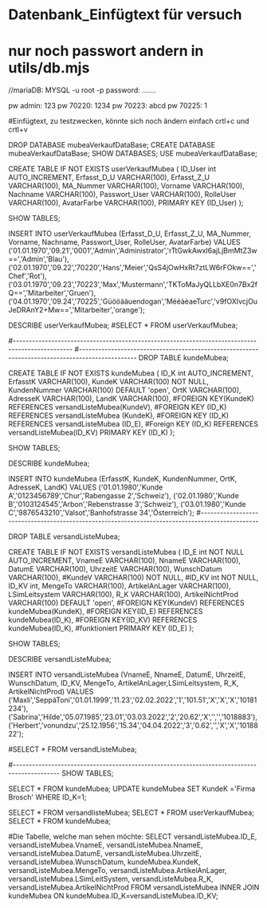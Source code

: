 # Datenbank_Einfügtext für versuch
# nur noch passwort andern in utils/db.mjs


//mariaDB:
MYSQL -u root -p
password: .......

pw admin:   123
pw 70220:   1234
pw 70223:   abcd
pw 70225:   1

#Einfügtext, zu testzwecken, könnte sich noch ändern   einfach crtl+c und crtl+v

DROP DATABASE mubeaVerkaufDataBase;
CREATE DATABASE mubeaVerkaufDataBase;
SHOW DATABASES;
USE mubeaVerkaufDataBase;


CREATE TABLE IF NOT EXISTS userVerkaufMubea (
ID_User int AUTO_INCREMENT,
Erfasst_D_U VARCHAR(100),
Erfasst_Z_U VARCHAR(100),
MA_Nummer VARCHAR(100),
Vorname VARCHAR(100),
Nachname VARCHAR(100),
Passwort_User VARCHAR(100),
RolleUser VARCHAR(100),
AvatarFarbe VARCHAR(100),
PRIMARY KEY (ID_User)
);

SHOW TABLES;

INSERT INTO userVerkaufMubea
(Erfasst_D_U, Erfasst_Z_U, MA_Nummer, Vorname, Nachname, Passwort_User, RolleUser, AvatarFarbe)
VALUES
('01.01.1970','09.21','0001','Admin','Administrator','rTtGwkAwxI6ajLjBmMtZ3w==','Admin','Blau'),
('02.01.1970','09.22','70220','Hans','Meier','QsS4jOwHxRt7ztLW6rFOkw==','Chef','Rot'),
('03.01.1970','09.23','70223','Max','Mustermann','TKToMaJyQLLbXE0n7Bx2fQ==','Mitarbeiter','Gruen'),
('04.01.1970','09.24','70225','Güööääuendogan','MééàèaeTurc','v9fOXIvcjOuJeDRAnY2+Mw==','Mitarbeiter','orange');

DESCRIBE userVerkaufMubea;
#SELECT * FROM userVerkaufMubea;

#------------------------------------------------------------------------------------------------
#------------------------------------------------------------------------------------------------
DROP TABLE kundeMubea;

CREATE TABLE IF NOT EXISTS kundeMubea (
ID_K int AUTO_INCREMENT,
ErfasstK VARCHAR(100),
KundeK VARCHAR(100) NOT NULL,
KundenNummer VARCHAR(100) DEFAULT 'open',
OrtK VARCHAR(100),
AdresseK VARCHAR(100),
LandK VARCHAR(100),
#FOREIGN KEY(KundeK) REFERENCES versandListeMubea(KundeV),
#FOREIGN KEY (ID_K) REFERENCES versandListeMubea (KundeK),
#FOREIGN KEY (ID_K) REFERENCES versandListeMubea (ID_E),
#Foreign KEY (ID_K) REFERENCES versandListeMubea(ID_KV)
PRIMARY KEY (ID_K)
);

SHOW TABLES;

DESCRIBE kundeMubea;

INSERT INTO kundeMubea
(ErfasstK, KundeK, KundenNummer, OrtK, AdresseK, LandK)
VALUES
('01.01.1980','Kunde A','0123456789','Chur','Rabengasse 2','Schweiz'),
('02.01.1980','Kunde B','0103124545','Arbon','Rebenstrasse 3','Schweiz'),
('03.01.1980','Kunde C','9876543210','Valsot','Banhofstrasse 34','Österreich');
#------------------------------------------------------------------------------------------------

DROP TABLE versandListeMubea;

CREATE TABLE IF NOT EXISTS versandListeMubea (
ID_E int NOT NULL AUTO_INCREMENT,
VnameE VARCHAR(100),
NnameE VARCHAR(100),
DatumE VARCHAR(100),
UhrzeitE VARCHAR(100),
WunschDatum VARCHAR(100),
#KundeV VARCHAR(100) NOT NULL,
#ID_KV int NOT NULL,
ID_KV int,
MengeTo VARCHAR(100),
ArtikelAnLager VARCHAR(100),
LSimLeitsystem VARCHAR(100),
R_K VARCHAR(100),
ArtikelNichtProd VARCHAR(100)  DEFAULT 'open',
#FOREIGN KEY(KundeV) REFERENCES kundeMubea(KundeK),
#FOREIGN KEY(ID_E) REFERENCES kundeMubea(ID_K),
#FOREIGN KEY(ID_KV) REFERENCES kundeMubea(ID_K),      #funktioniert
PRIMARY KEY (ID_E)
);

SHOW TABLES;

DESCRIBE versandListeMubea;

INSERT INTO versandListeMubea
(VnameE, NnameE, DatumE, UhrzeitE, WunschDatum, ID_KV, MengeTo, ArtikelAnLager,LSimLeitsystem, R_K, ArtikelNichtProd)
VALUES
('Maxli','SeppäToni','01.01.1999','11.23','02.02.2022','1','101.51','X','X','X','10181234'),
('Sabrina','Hilde','05.07.1985','23.01','03.03.2022','2','20.62','X','','','1018883'),
('Herbert','vonundzu','25.12.1956','15.34','04.04.2022','3','0.62','','X','X','1018822');

#SELECT * FROM versandListeMubea;

#--------------------------------------------------------------------------------------------
SHOW TABLES;

SELECT * FROM kundeMubea;
UPDATE kundeMubea SET KundeK ='Firma Brosch' WHERE ID_K=1;

SELECT * FROM versandlisteMubea;
SELECT * FROM userVerkaufMubea;
SELECT * FROM kundeMubea;

#Die Tabelle, welche man sehen möchte:
SELECT versandListeMubea.ID_E, versandListeMubea.VnameE, versandListeMubea.NnameE, versandListeMubea.DatumE, versandListeMubea.UhrzeitE, versandListeMubea.WunschDatum, kundeMubea.KundeK, versandListeMubea.MengeTo, versandListeMubea.ArtikelAnLager, versandListeMubea.LSimLeitSystem, versandListeMubea.R_K, versandListeMubea.ArtikelNichtProd FROM versandListeMubea INNER JOIN kundeMubea ON kundeMubea.ID_K=versandListeMubea.ID_KV;


